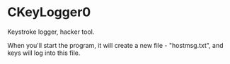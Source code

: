 # CKeyLogger0
Keystroke logger, hacker tool.


When you'll start the program, it will create a new file - "hostmsg.txt", and keys will log into this file.
